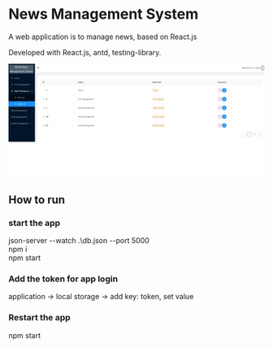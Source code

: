 # News Management System

A web application is to manage news, based on React.js  

Developed with React.js, antd, testing-library.

![screenshot]

[screenshot]: public/screenshot.jpg

## How to run
### start the app
json-server --watch .\db.json --port 5000  
npm i  
npm start  

### Add the token for app login
application -> local storage -> add key: token, set value  

### Restart the app
npm start  
